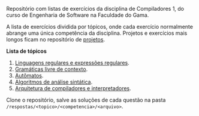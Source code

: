 Repositório com listas de exercícios da disciplina de Compiladores 1, do curso de Engenharia de Software na Faculdade do Gama.

A lista de exercícios dividida por tópicos, onde cada exercício normalmente abrange uma única competência da disciplina. Projetos e exercícios mais longos ficam no repositório de [projetos](https://github.com/compiladores-fga/projetos).

**Lista de tópicos**

1. [Linguagens regulares e expressões regulares](regex.md).
2. [Gramáticas livre de contexto](gramatica.md).
3. [Autômatos](automatos.md).
4. [Algoritmos de análise sintática](algoritmos.md).
5. [Arquitetura de compiladores e interpretadores](arquitetura.md).

Clone o repositório, salve as soluções de cada questão na pasta `/respostas/<topico>/<competencia>/<arquivo>`.
